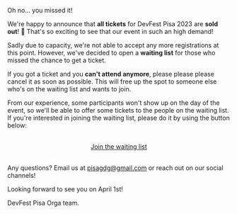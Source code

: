 Oh no... you missed it!

We're happy to announce that **all tickets** for DevFest Pisa 2023 are **sold out**! 🎉
That's so exciting to see that our event in such an high demand!

Sadly due to capacity, we're not able to accept any more registrations at this point.
However, we've decided to open a **waiting list** for those who missed the chance to get a ticket.

If you got a ticket and you **can't attend anymore**, please please please cancel it as soon as possible.
This will free up the spot to someone else who's on the waiting list and wants to join.

From our experience, some participants won't show up on the day of the event, so we'll be able to offer some tickets to the people on the waiting list. If you're interested in joining the waiting list, please do it by using the button below:

<br/>
<div style="text-align: center;">
<a href="https://bit.ly/dfpi23-tickets" target="_blank" class="style-scope header-content">
  <paper-button primary animated role="button" tabindex="0">Join the waiting list</paper-button>
</a>
</div>
<br/>

Any questions? Email us at [pisagdg@gmail.com](mailto:pisagdg+devfest@gmail.com) or reach out on our social channels!

Looking forward to see you on April 1st!

DevFest Pisa Orga team.
